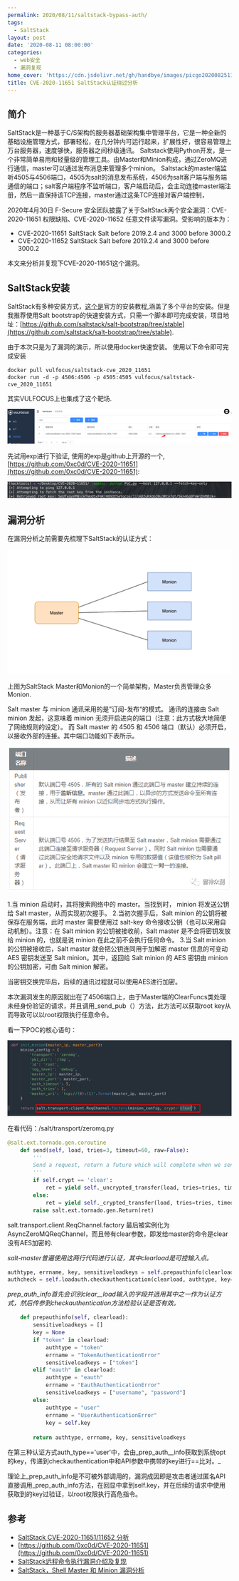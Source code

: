 ```yaml
---
permalink: 2020/08/11/saltstack-bypass-auth/
tags:
  - SaltStack
layout: post
date: '2020-08-11 08:00:00'
categories:
  - web安全
  - 漏洞复现
home_cover: 'https://cdn.jsdelivr.net/gh/handbye/images/picgo20200825111231.png'
title: CVE-2020-11651 SaltStack认证绕过分析
---
```


## 简介


SaltStack是一种基于C/S架构的服务器基础架构集中管理平台，它是一种全新的基础设施管理方式，部署轻松，在几分钟内可运行起来，扩展性好，很容易管理上万台服务器，速度够快，服务器之间秒级通讯。
Saltstack使用Python开发，是一个非常简单易用和轻量级的管理工具。由Master和Minion构成，通过ZeroMQ进行通信，master可以通过发布消息来管理多个minion。
Saltstack的master端监听4505与4506端口，4505为salt的消息发布系统，4506为salt客户端与服务端通信的端口；salt客户端程序不监听端口，客户端启动后，会主动连接master端注册，然后一直保持该TCP连接，master通过这条TCP连接对客户端控制，


2020年4月30日 F-Secure 安全团队披露了关于SaltStack两个安全漏洞：CVE-2020-11651 权限缺陷、CVE-2020-11652 任意文件读写漏洞。受影响的版本为：

- CVE-2020-11651 SaltStack Salt before 2019.2.4 and 3000 before 3000.2
- CVE-2020-11652 SaltStack Salt before 2019.2.4 and 3000 before 3000.2

本文来分析并复现下CVE-2020-11651这个漏洞。


## SaltStack安装


SaltStack有多种安装方式，[这个是](https://docs.saltstack.cn/topics/installation/index.html#installation)官方的安装教程,涵盖了多个平台的安装。但是我推荐使用Salt bootstrap的快速安装方式，只需一个脚本即可完成安装，项目地址：[https://github.com/saltstack/salt-bootstrap/tree/stable](https://github.com/saltstack/salt-bootstrap/tree/stable).


由于本次只是为了漏洞的演示，所以使用docker快速安装。
使用以下命令即可完成安装


```shell
docker pull vulfocus/saltstack-cve_2020_11651
docker run -d -p 4506:4506 -p 4505:4505 vulfocus/saltstack-cve_2020_11651
```


其实VULFOCUS上也集成了这个靶场.


![picgo20200811111407.png](../post_images/41df2c1b4e11c6a5921c75e93f92576f.png)


先试用exp进行下验证, 使用的exp是github上开源的一个,[https://github.com/0xc0d/CVE-2020-11651](https://github.com/0xc0d/CVE-2020-11651):


![picgo20200811150805.png](../post_images/583a4954b698122a65d4d5e728d6cf22.png)


## 漏洞分析


在漏洞分析之前需要先梳理下SaltStack的认证方式：


![picgo20200824172454.png](../post_images/34fb06a140d47dd820179d43540edf76.png)


上图为SaltStack Master和Monion的一个简单架构，Master负责管理众多Monion.


Salt master 与 minion 通讯采用的是”订阅-发布“的模式。
通讯的连接由 Salt minion 发起，这意味着 minion 无须开启进向的端口（注意：此方式极大地简便了网络规则的设定）。
而 Salt master 的 4505 和 4506 端口（默认）必须开启，以接收外部的连接。其中端口功能如下表所示。


![picgo20200824174132.png](../post_images/e9d01516fbcae3ff130544851ae865d7.png)


1.当 minion 启动时，其将搜索网络中的 master。当找到时， minion 将发送公钥给 Salt master，从而实现初次握手。
2.当初次握手后，Salt minion 的公钥将被保存在服务端，此时 master 需要使用过 salt-key 命令接收公钥（也可以采用自动机制）。注意：在 Salt minion 的公钥被接收前，Salt master 是不会将密钥发放给 minion 的，也就是说 minion 在此之前不会执行任何命令。
3.当 Salt minion 的公钥被接收后，Salt master 就会把公钥连同用于加解密 master 信息的可变动 AES 密钥发送至 Salt minion。其中，返回给 Salt minion 的 AES 密钥由 minion 的公钥加密，可由 Salt minion 解密。


当密钥交换完毕后，后续的通讯过程就可以使用AES进行加密。


本次漏洞发生的原因就出在了4506端口上，由于Master端的ClearFuncs类处理未经身份验证的请求，并且调用_send_pub（）方法，此方法可以获取root key从而导致可以以root权限执行任意命令。


看一下POC的核心语句：


![picgo20200825105904.png](../post_images/28d666aadc2ea8f5e2a9e8b6a02de573.png)


在看代码：/salt/transport/zeromq.py


```python
@salt.ext.tornado.gen.coroutine
    def send(self, load, tries=3, timeout=60, raw=False):
        '''
        Send a request, return a future which will complete when we send the message
        '''
        if self.crypt == 'clear':
            ret = yield self._uncrypted_transfer(load, tries=tries, timeout=timeout)
        else:
            ret = yield self._crypted_transfer(load, tries=tries, timeout=timeout, raw=raw)
        raise salt.ext.tornado.gen.Return(ret)
```


salt.transport.client.ReqChannel.factory 最后被实例化为AsyncZeroMQReqChannel，而且带有clear参数，即发给master的命令是clear没有AES加密的.


_salt-master普遍使用这两行代码进行认证，其中clearload是可控输入点。_


```python
authtype, errname, key, sensitiveloadkeys = self.prepauthinfo(clearload)
authcheck = self.loadauth.checkauthentication(clearload, authtype, key=key)
```


_prep_auth_info首先会识别clear__load输入的字段并选用其中之一作为认证方式，然后传参到checkauthentication方法检验认证是否有效。_


```python
    def prepauthinfo(self, clearload):
        sensitiveloadkeys = []
        key = None
        if "token" in clearload:
            authtype = "token"
            errname = "TokenAuthenticationError"
            sensitiveloadkeys = ["token"]
        elif "eauth" in clearload:
            authtype = "eauth"
            errname = "EauthAuthenticationError"
            sensitiveloadkeys = ["username", "password"]
        else:
            authtype = "user"
            errname = "UserAuthenticationError"
            key = self.key

        return authtype, errname, key, sensitiveloadkeys
```


在第三种认证方式auth_type=='user'中，会由_prep_auth__info获取到系统opt的key，传递到checkauthentication中和API参数中携带的key进行==比对。_


理论上_prep_auth_info是不可被外部调用的，漏洞成因即是攻击者通过匿名API直接调用_prep_auth_info方法，在回显中拿到self.key，并在后续的请求中使用获取到的key过验证，以root权限执行高危指令。


## 参考

- [SaltStack CVE-2020-11651/11652 分析](https://xz.aliyun.com/t/7741)
- [https://github.com/0xc0d/CVE-2020-11651](https://github.com/0xc0d/CVE-2020-11651)
- [SaltStack远程命令执行漏洞介绍及复现](https://www.secrss.com/articles/19214)
- [SaltStack，Shell Master 和 Minion 漏洞分析](https://l0gs.xf0rk.space/2020/05/04/saltstack-rce-your-master-and-minions/)
